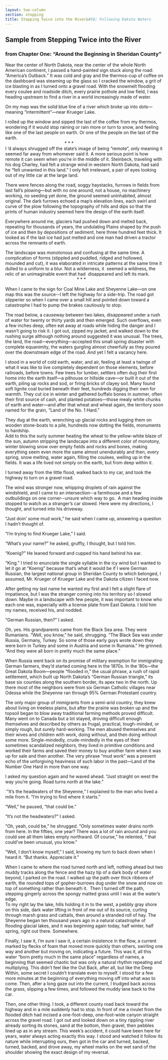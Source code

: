 ```yaml
---
layout: two-column
section: stepping
title: Stepping Twice into the River&#58; Following Dakota Waters
---
```


<h2>Sample from Stepping Twice into the River</h2>
<h3>from Chapter One:  &ldquo;Around the Beginning in Sheridan   County&rdquo; </h3>
<p>Near  the center of North Dakota, near the center of  the whole North American continent, I passed a hand-painted sign stuck along  the road: &ldquo;America&rsquo;s  Outback.&rdquo; It was cold and gray and the thermos-cup of coffee on the dashboard  was steaming up the glass so I cracked the window, a grit of ice blasting in as  I turned onto a gravel road. With the snowmelt flooding every coulee and  roadside ditch, every prairie pothole and low field, I was heading upstream to  find a river in a world increasingly made of water.</p>
<p> On my map was the solid blue line of a river which broke up  into dots&mdash;meaning &ldquo;intermittent&rdquo;&mdash;near Krueger Lake.</p>
<p> I rolled up the window and sipped the last of the coffee  from my thermos, wondering if it would stop raining or rain more or turn to  snow, and feeling like one of the last people on earth. Or one of the people on  the last of the earth.<br />
&nbsp;&nbsp;&nbsp;&nbsp;&nbsp;&nbsp;&nbsp;&nbsp;&nbsp;&nbsp;&nbsp;&nbsp;&nbsp;&nbsp;&nbsp;&nbsp;&nbsp;&nbsp;&nbsp;&nbsp;&nbsp;&nbsp;&nbsp;&nbsp;&nbsp;&nbsp;&nbsp;&nbsp;&nbsp;&nbsp;&nbsp;&nbsp;&nbsp;&nbsp;&nbsp;&nbsp;&nbsp;&nbsp;&nbsp;&nbsp;&nbsp;&nbsp;&nbsp;&nbsp;&nbsp;&nbsp;&nbsp; * * *<br />
I  &rsquo;d always shrugged off the state&rsquo;s image of being  &ldquo;remote&rdquo;, only meaning it seemed far away from whomever said it. A more serious  point is how remote it can seem when you&rsquo;re in the middle of it. Steinbeck,  traveling with his dog Charley, had felt a strange wind in western North Dakota, had said  he &ldquo;felt unwanted in this land.&rdquo; I only felt irrelevant, a pair of eyes looking  out of my little car at the large land. </p>
<p> There  were fences along the road, soggy haystacks, furrows in fields from last fall&rsquo;s  plowing&mdash;but with no one around, not a house, no machinery working, no seeding  yet done, the ground seemed uninhabited, almost original. The dark furrows  echoed a map&rsquo;s elevation lines, each swirl and curve of the plow following the  topography of hills and dips so that the prints of human industry seemed here  the design of the earth itself.</p>
<p>Everywhere around me, glaciers had pushed down and melted  back, repeating for thousands of years, the undulating Plains shaped by the  push of ice and then by depositions of sediment, here three hundred feet thick.  It looked as if the last ice had just melted and one man had driven a tractor  across the remnants of earth. </p>
<p> The  landscape was monotonous and confusing at the same time. A complication of  forms (stippled and puddled, ridged and hollowed, mounded and cut), it was  elaborated in intricate patterns at the same time it dulled to a uniform to a  blur. Not a wilderness, it&nbsp; seemed a  wildness, the relic of an unimaginable event that had&nbsp; disappeared and left its mark. <br />
&nbsp;&nbsp;&nbsp;&nbsp;&nbsp;&nbsp;&nbsp;&nbsp;&nbsp;&nbsp;&nbsp;&nbsp;&nbsp;&nbsp;&nbsp;&nbsp;&nbsp;&nbsp;&nbsp;&nbsp;&nbsp;&nbsp;&nbsp;&nbsp;&nbsp;&nbsp;&nbsp;&nbsp;&nbsp;&nbsp;&nbsp;&nbsp;&nbsp;&nbsp;&nbsp;&nbsp;&nbsp;&nbsp;&nbsp;&nbsp;&nbsp;&nbsp;&nbsp;&nbsp;&nbsp;&nbsp;&nbsp;&nbsp;&nbsp;&nbsp;&nbsp;&nbsp;&nbsp;&nbsp;&nbsp;&nbsp;&nbsp; * * *</p>
<p>When  I came to the sign for Coal Mine Lake  and Sheyenne Lake&mdash;on one map this was the source--I  left the highway for a side-trip. The road got slipperier so when I came over a  small hill and pointed down toward a catastrophe I had to pump the brakes  cautiously to stop. </p>
<p>The road below, a causeway between two lakes, disappeared  under a rush of water for twenty or thirty yards and then emerged. Such  overflows, even a few inches deep, often eat away at roads while hiding the  danger and I wasn&rsquo;t going to risk it. I got out, zipped my jacket, and walked  down to the rushing surge although nothing around suggested it was unusual. The  trees, the land, the road&mdash;everything&mdash;accepted this small spring disaster with  complete equanimity, the waters gurgling almost cheerfully as they poured over  the downstream edge of the road. And yet I felt a vacancy here. </p>
<p> I stood in a world of cold earth, water, and air, feeling  at least a twinge of what it was like to live completely dependent on those  elements, before railroads, before towns. Few trees for lumber, settlers often  dug their first home into the earth itself&mdash;a pithouse or hillside cave&mdash;or built  it out of the earth, piling up rocks and sod, or firing bricks of clayey soil.  Many found soft lignite coal buried beneath their feet, hundreds digging their  own for warmth. They cut ice in winter and gathered buffalo bones in summer,  often their first source of cash, and planted potatoes&mdash;those mealy white chunks  of earth and water&mdash;and after that wheat and wheat again, the territory soon  named for the grain, &ldquo;Land of the No. 1 Hard.&rdquo;</p>
<p> They  dug at the earth, wrenching up glacial rocks and lugging them on wooden  stone-boats to a pile, hundreds now dotting the fields, monuments to hardship. <br />
    Add  to this the surly summer heating the wheat to the yellow-white blaze of the  sun, autumn stripping the landscape into a different color of monotony, winter  blowing snow over empty fields and rocks and bones, making everything seem even  more the same almost unendurably and then, every spring, snow melting, water  again, filling the coulees, welling up in the fields. It was a life lived not  simply on the earth, but from deep within it.</p>
<p> I turned away from the little flood, walked back to my car,  and took the highway to turn on a gravel road.</p>
<p>The wind was stronger now, whipping droplets of rain  against the windshield, and I came to an intersection--a farmhouse and a few  outbuildings on one corner--unsure which way to go.&nbsp; A man heading inside stopped to watch as a  stranger&rsquo;s car slowed. Here were my directions, I thought, and turned into his  driveway.</p>
<p>&ldquo;Just doin&rsquo; some mud work,&rdquo; he said when I came up,  answering a question I hadn&rsquo;t thought of.</p>
<p>&ldquo;I&rsquo;m trying to find Krueger Lake,&rdquo;  I said.</p>
<p>&ldquo;What&rsquo;s your name?&rdquo; he asked, gruffly, I thought, but I  told him.</p>
<p>&ldquo;Koenig?&rdquo; He leaned forward and cupped his hand behind his  ear.</p>
<p>&ldquo;King.&rdquo; I tried to enunciate the single syllable in the icy  wind but I wanted to let it go at &ldquo;Koenig&rdquo; because that&rsquo;s what it would be if I  were German Russian, the largest national group in Sheridan  County to which belonged, I assumed,  Mr. Krueger of Krueger   Lake and the Dakota  citizen I faced now.</p>
<p> After getting my last name he wanted my first and I felt a  slight flare of impatience, but I was the stranger coming into his territory so  I slowed down. Maybe in a landscape with few people, it was important to know  who each one was, especially with a license plate from East Dakota. I told him  my names, received his, and nodded.</p>
<p>&ldquo;German Russian, then?&rdquo; I asked.</p>
<p> Oh,  yes. His grandparents came from the Black Sea  area. They were Rumanians. &ldquo;Well, you know,&rdquo; he said, shrugging. &ldquo;The Black Sea  was under Russia, Germany, Turkey. So some of those early guys  wrote down they were born in Turkey  and some in Austria and some  in Rumania.&rdquo;  He grinned. &ldquo;And they were all born in pretty much the same place.&rdquo;</p>
<p> When  Russia  went back on its promise of military exemption for  immigrating German farmers, they&rsquo;d started coming here in the 1870s. In the  &rsquo;80s&mdash;the Great Dakota Boom&mdash;people &ldquo;flooded in,&rdquo; the usual phrase, a rush of  rapid settlement, which built up North Dakota&rsquo;s &ldquo;German Russian triangle,&rdquo; its base  six counties along the southern border, its apex two in the north. Up there  most of the neighbors were from six German Catholic villages near Odessa while the Sheyenne  ran through 95% German Protestant country. </p>
<p> The  only major group of immigrants from a semi-arid country, they knew about living  on treeless plains, but after the prairie was broken up and the topsoil began  to blow away traditional farming methods proved difficult. Many went on to Canada but a  lot stayed, droving difficult enough themselves and described by others as  frugal, practical, tough-minded, or simply rough, but surely hard-working. The  men abused themselves and their wives and children with work, doing without,  and then doing without some more. Single-mindedly, crude-mindedly in the eyes  of their sometimes scandalized neighbors, they lived in primitive conditions  and worked their farms and saved their money to buy another farm when it was up  for sale and then another. The very phrase &ldquo;mud work&rdquo; was a present echo of the  unforgiving heaviness of such labor in the past&mdash;Land of the Number One Hard in  more than one way.</p>
<p>I asked my question again and he waved ahead. &ldquo;Just  straight on west the way you&rsquo;re going. Road turns north at the lake.&rdquo;</p>
<p> `&rdquo;It&rsquo;s the headwaters of the Sheyenne,&rdquo;  I explained to the man who lived a mile from it. &ldquo;I&rsquo;m trying to find where it  starts.&rdquo;</p>
<p> &ldquo;Well,&rdquo; he paused, &ldquo;that could be.&rdquo;</p>
<p> &ldquo;It&rsquo;s not the headwaters?&rdquo; I asked.</p>
<p> &ldquo;Oh, yeah, could be,&rdquo; he shrugged. &ldquo;Only sometimes water  drains north from here. In the fifties, one year? There was a lot of rain  around and you could see all them lakes empty northward. Of course,&rdquo; he  relented, &ldquo; that could&rsquo;ve been unusual, you know.&rdquo;</p>
<p>&ldquo;Well, I don&rsquo;t know myself,&rdquo; I said, knowing my turn to  back down when I heard it. &ldquo;But thanks. Appreciate it.&rdquo;</p>
<p> When  I came to where the road turned north and left, nothing ahead but two muddy  tracks along the fence and the hazy tip of a dark body of water beyond, I  parked on the road. I walked up the path over thick ribbons of earth, the  rounded tops of gopher-burrows dug under the snow and now on top of something  rather than beneath it.&nbsp; Then I turned  off the path, stepping gingerly across the spongy matted grass until I was at  the water&rsquo;s edge. &nbsp;&nbsp; <br />
    To  my right lay the lake, hills holding it in to the west, a pebbly gray shore on  this side, dark water lifting in front of me out of its source, curling through  marsh grass and cattails, then around a stranded roll of hay. The Sheyenne began ten thousand years ago in a natural  catastrophe of flooding glacial lakes, and it was beginning again today, half  winter, half spring, right out there. Somewhere.</p>
<p>Finally, I saw it, I&rsquo;m sure I saw it, a certain insistence  in the flow, a current marked by flecks of foam that moved more quickly than  others, swirling one way and another but moving on, indicating a future. This  was it, all this water &ldquo;born pretty much in the same place&rdquo; regardless of  names, a beginning that seemed chaotic but was only a natural rhythm repeating  and multiplying. This didn&rsquo;t feel like the Out Back, after all, but like the  Deep Within, some secret I couldn&rsquo;t translate even to myself. I stood for a few  more minutes at the beginning of everything moving off into what was to come.  Then, after a long gaze out into the current, I trudged back across the grass,  slipping a few times, and followed the muddy lane back to the car.</p>
<p>Then, one other thing. I took, a different county road back  toward the highway and in a mile suddenly had to stop. In front of me a rivulet  from the flooded ditch had incised a one-foot-deep, one-foot-wide canyon  straight across the gravel road. I got out and looked down on a tiny rippling  river already sorting its stones, sand at the bottom, then gravel, then pebbles  lined up as in any stream. This week&rsquo;s accident, it could have been here for  years, water always acting exactly this way. I stood and watched it follow its  nature while interrupting ours, then got in the car and turned, backed, turned,  backed, and drove away, my wheel marks on the wet sand of the shoulder showing  the exact design of my reversal. </p>
